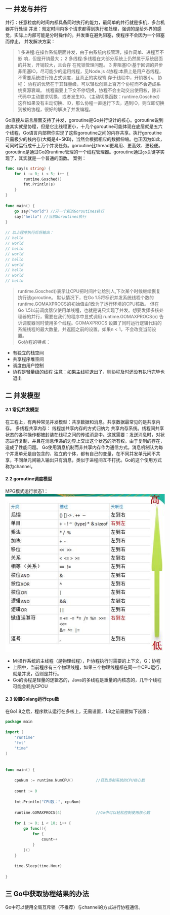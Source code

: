 ## 一 并发与并行
并行：任意粒度的时间内都具备同时执行的能力，最简单的并行就是多机，多台机器并行处理
并发：规定时间内多个请求都得到执行和处理，强调的是给外界的感觉，实际上内部可能是分时操作的。并发重在避免阻塞，使程序不会因为一个阻塞而停止。
并发解决方案：
> 1 多进程:在操作系统层面并发，由于由系统内核管理，操作简单、进程互不影				响，但是开销最大；
> 2 多线程:多线程在大部分系统上仍然属于系统层面的并发，开销较大，且会存				在死锁管理问题。
> 3 非阻塞IO:基于回调的异步非阻塞IO，尽可能少的运用线程，见Node.js
> 4协程:本质上是用户态线程，不需要系统进行抢占式调度，且真正的实现寄				存于线程中，开销极小。
协程：
协程的优势在于其轻量级，可以轻松创建上百万个协程而不会造成系统资源衰竭。
线程需要上下文不停切换，协程不会主动交出使用权，除非代码中主动要求切换，或者发生IO。（主动切换函数：runtime.Gosched）
这样如果没有主动切换、IO，那么协程一直运行下去，遇到IO，则立即切换到被的协程，很好的解决了并发编程。

Go直接从语言层面支持了并发，goroutine是Go并行设计的核心。goroutine说到底其实就是协程，但是它比线程更小，十几个goroutine可能体现在底层就是五六个线程，Go语言内部帮你实现了这些goroutine之间的内存共享。执行goroutine只需极少的栈内存(大概是4~5KB)，当然会根据相应的数据伸缩。也正因为如此，可同时运行成千上万个并发任务。goroutine比thread更易用、更高效、更轻便。goroutine是通过Go的runtime管理的一个线程管理器。goroutine通过`go`关键字实现了，其实就是一个普通的函数。
案例：
```Go
func say(s string) {
	for i := 0; i < 5; i++ {
		runtime.Gosched()
		fmt.Println(s)
	}
}

func main() {
	go say("world") //开一个新的Goroutines执行
	say("hello") //当前Goroutines执行
}

// 以上程序执行后将输出：
// hello
// world
// hello
// world
// hello
// world
// hello
// world
// hello

```
> runtime.Gosched()表示让CPU把时间片让给别人,下次某个时候继续恢复执行该goroutine。
> 默认情况下，在Go 1.5将标识并发系统线程个数的runtime.GOMAXPROCS的初始值由1改为了运行环境的CPU核数。
但在Go 1.5以前调度器仅使用单线程，也就是说只实现了并发。想要发挥多核处理器的并行，需要在我们的程序中显式调用 runtime.GOMAXPROCS(n) 告诉调度器同时使用多个线程。GOMAXPROCS 设置了同时运行逻辑代码的系统线程的最大数量，并返回之前的设置。如果n < 1，不会改变当前设置。  
Go协程的特点：
- 有独立的栈空间
- 共享程序堆空间
- 调度由用户控制
- 协程是轻量级的线程
注意：如果主线程退出了，则协程及时还没有执行完毕也退出
## 二 并发模型
#### 2.1 常见并发模型
在工程上，有两种常见并发模型：共享数据和消息。共享数据最常见的是共享内存。
多线程共享内存：
线程加共享内存的方式归纳为 共享内存系统。线程间共享状态的各种操作都被封装在线程之间的传递消息中。这就需要：发送消息时，对状态进行复制，并且在消息传递的边界上交出这个状态的所有权。由于复制的存在，造成了性能问题。
Go使用消息机制而非共享内存作为通信方式。消息机制认为每个并发单元是自包含的、独立的个体，都有自己的变量，在不同并发单元间不共享，不同单元间输入输出只有消息，类似于进程间互不打扰。Go的这个使用方式称为channel。
#### 2.2 goroutine调度模型
MPG模式运行状态1：
![](/images/Golang/并发-01.png)
- M:操作系统的主线程（是物理线程），P:协程执行时需要的上下文，G：协程
- 上图中，当前程序有三个物理线程，如果三个物理线程都在同一个CPU运行，就是并发，否则是并行。
- Go的协程是轻量的逻辑态的，Java的多线程是重量的内核态的，几千个线程可能会耗光CPOU
#### 2.3 设置Golang运行cpu数
在Go1.8之后，程序默认运行在多核上，无需设置，1.8之前需要如下设置：
```go
package main

import (
	"runtime"
	"fmt"
	"time"
)


func main() {

	cpuNum := runtime.NumCPU()			//获取当前系统的CPU核心数

	count := 0

	fmt.Println("CPU数：", cpuNum)

	runtime.GOMAXPROCS(4)				//Go中可以轻松控制使用核心数

	for i := 0; i < 10; i++ {
		go func(){
			for {
				count++
			}
		}()
	}

	time.Sleep(time.Hour)

}
```

## 三 Go中获取协程结果的办法

Go中可以使用全局互斥锁（不推荐）与channel的方式进行协程通信。
